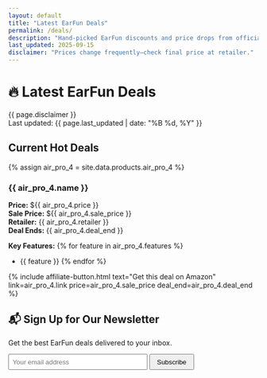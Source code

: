 ```yaml
---
layout: default
title: "Latest EarFun Deals"
permalink: /deals/
description: "Hand-picked EarFun discounts and price drops from official store and retailers."
last_updated: 2025-09-15
disclaimer: "Prices change frequently—check final price at retailer."
---
```


# 🔥 Latest EarFun Deals

<div class="deal-disclaimer">{{ page.disclaimer }}</div>
<div class="last-updated">Last updated: {{ page.last_updated | date: "%B %d, %Y" }}</div>

## Current Hot Deals

{% assign air_pro_4 = site.data.products.air_pro_4 %}
### {{ air_pro_4.name }}

**Price:** ${{ air_pro_4.price }}  
**Sale Price:** ${{ air_pro_4.sale_price }}  
**Retailer:** {{ air_pro_4.retailer }}  
**Deal Ends:** {{ air_pro_4.deal_end }}

**Key Features:**
{% for feature in air_pro_4.features %}
* {{ feature }}
{% endfor %}

{% include affiliate-button.html text="Get this deal on Amazon" link=air_pro_4.link price=air_pro_4.sale_price deal_end=air_pro_4.deal_end %}

## 📬 Sign Up for Our Newsletter

Get the best EarFun deals delivered to your inbox.

<div class="newsletter-section">
  <form id="newsletter-form">
    <input type="email" id="email" name="email" placeholder="Your email address" required>
    <button type="submit">Subscribe</button>
  </form>
  <div id="success-message" style="display:none;color:green;">✅ Successfully subscribed!</div>
  <div id="error-message" style="display:none;color:red;">❌ Subscription failed. Try again.</div>
</div>

<style>
.newsletter-section {
  max-width: 400px;
  margin: 1em 0;
}
.newsletter-section input[type="email"] {
  padding: 0.5em;
  width: 70%;
}
.newsletter-section button {
  padding: 0.5em 1em;
}
</style>

<script>
document.getElementById('newsletter-form').addEventListener('submit', function(e) {
  e.preventDefault();
  document.getElementById('success-message').style.display = 'block';
  document.getElementById('error-message').style.display = 'none';
});
</script>
